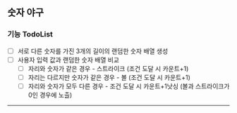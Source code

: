 ## 숫자 야구

### 기능 TodoList 

- [ ] 서로 다른 숫자를 가진 3개의 길이의 랜덤한 숫자 배열 생성
- [ ] 사용자 입력 값과 랜덤한 숫자 배열 비교
  - [ ] 자리와 숫자가 같은 경우 - 스트라이크 (조건 도달 시 카운트+1)
  - [ ] 자리는 다르지만 숫자가 같은 경우 - 볼 (조건 도달 시 카운트+1)
  - [ ] 자리와 숫자가 모두 다른 경우 - 조건 도달 시 카운트+1낫싱 (볼과 스트라이크가 0인 경우에 노츨)

---